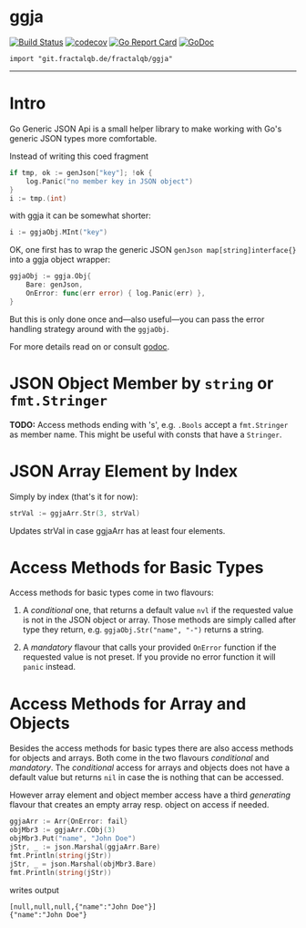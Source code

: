 # ggja
[![Build Status](https://travis-ci.org/fractalqb/ggja.svg)](https://travis-ci.org/fractalqb/ggja)
[![codecov](https://codecov.io/gh/fractalqb/ggja/branch/master/graph/badge.svg)](https://codecov.io/gh/fractalqb/ggja)
[![Go Report Card](https://goreportcard.com/badge/github.com/fractalqb/ggja)](https://goreportcard.com/report/github.com/fractalqb/ggja)
[![GoDoc](https://godoc.org/github.com/fractalqb/ggja?status.svg)](https://godoc.org/github.com/fractalqb/ggja)

`import "git.fractalqb.de/fractalqb/ggja"`

---
# Intro

Go Generic JSON Api is a small helper library to make working with Go's generic
JSON types more comfortable.

Instead of writing this coed fragment

```go
if tmp, ok := genJson["key"]; !ok {
	log.Panic("no member key in JSON object")
}
i := tmp.(int)
```

with ggja it can be somewhat shorter:

```go
i := ggjaObj.MInt("key")
```

OK, one first has to wrap the generic JSON `genJson map[string]interface{}`
into a ggja object wrapper:

```go
ggjaObj := ggja.Obj{
	Bare: genJson,
	OnError: func(err error) { log.Panic(err) },
}
```

But this is only done once and—also useful—you can pass the error handling
strategy around with the `ggjaObj`.

For more details read on or consult
[godoc](https://godoc.org/github.com/fractalqb/ggja).

# JSON Object Member by `string` or `fmt.Stringer`

**TODO:** Access methods ending with 's', e.g. `.Bools` accept a `fmt.Stringer`
as member name. This might be useful with consts that have a `Stringer`.

# JSON Array Element by Index

Simply by index (that's it for now):

```go
strVal := ggjaArr.Str(3, strVal)
```

Updates strVal in case ggjaArr has at least four elements. 

# Access Methods for Basic Types

Access methods for basic types come in two flavours:

1. A _conditional_ one, that returns a default value `nvl` if the requested value
   is not in the JSON object or array. Those methods are simply called after
   type they return, e.g. `ggjaObj.Str("name", "-")` returns a string.

2. A _mandatory_ flavour that calls your provided `OnError` function if the
   requested value is not preset. If you provide no error function it will
   `panic` instead.

# Access Methods for Array and Objects

Besides the access methods for basic types there are also access methods for
objects and arrays. Both come in the two flavours _conditional_ and _mandatory_.
The _conditional_ access for arrays and objects does not have a default value
but returns `nil` in case the is nothing that can be accessed.

However array element and object member access have a third _generating_
flavour that creates an empty array resp. object on access if needed.

```go
ggjaArr := Arr{OnError: fail}
objMbr3 := ggjaArr.CObj(3)
objMbr3.Put("name", "John Doe")
jStr, _ := json.Marshal(ggjaArr.Bare)
fmt.Println(string(jStr))
jStr, _ = json.Marshal(objMbr3.Bare)
fmt.Println(string(jStr))
```
writes output

```
[null,null,null,{"name":"John Doe"}]
{"name":"John Doe"}
```